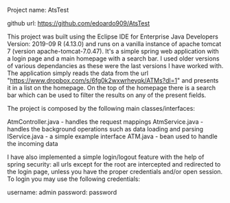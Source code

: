 Project name: AtsTest

github url: https://github.com/edoardo909/AtsTest

This project was built using the Eclipse IDE for Enterprise Java Developers Version: 2019-09 R (4.13.0) and runs on a vanilla instance of apache tomcat 7 (version apache-tomcat-7.0.47).
It's a simple spring web application with a login page and a main homepage with a search bar.
I used older versions of various dependancies as these were the last versions I have worked with.
The application simply reads the data from the url "https://www.dropbox.com/s/6fg0k2wxwrheyqk/ATMs?dl=1" and presents it in a list on the homepage.
On the top of the homepage there is a search bar which can be used to filter the results on any of the present fields.

The project is composed by the following main classes/interfaces:

AtmController.java - handles the request mappings
AtmService.java - handles the background operations such as data loading and parsing
IService.java - a simple example interface
ATM.java - bean used to handle the incoming data

I have also implemented a simple login/logout feature with the help of spring security:
all urls except for the root are intercepted and redirected to the login page, unless you have the proper credentials and/or open session.
To login you may use the following credentials: 

username: admin
password: password

